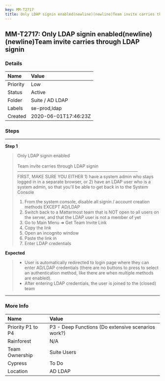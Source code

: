 ```yaml
---
key: MM-T2717
title: Only LDAP signin enabled(newline)(newline)Team invite carries through LDAP signin
---
```


## MM-T2717: Only LDAP signin enabled(newline)(newline)Team invite carries through LDAP signin

### Details

| Name     | Value                |
| :------- | :------------------- |
| Priority | Low                  |
| Status   | Active               |
| Folder   | Suite / AD LDAP      |
| Labels   | se-prod,ldap         |
| Created  | 2020-06-01T17:46:23Z |

### Steps

<hr/>

**Step 1**

> <article>Only LDAP signin enabled<br><br>Team invite carries through LDAP signin<br>————————————————————————————<br>FIRST, MAKE SURE YOU EITHER 1) have a system admin who stays logged in in a separate browser, or 2) have an LDAP user who is a system admin, so that you'll be able to get back in to the System Console<ol><li>From the system console, disable all signin / account creation methods EXCEPT AD/LDAP</li><li>Switch back to a Mattermost team that is NOT open to all users on the server, and that the LDAP user is not a member of yet</li><li>Go to Main Menu ➜ Get Team Invite Link</li><li>Copy the link</li><li>Open an incognito window</li><li>Paste the link in</li><li>Enter LDAP credentials</li></ol></article>

**Expected**

> <article><ul><li>User is automatically redirected to login page where they can enter AD/LDAP credentials (there are no buttons to press to select an authentication method, like there are when multiple methods are enabled).</li><li>After entering LDAP credentials, the user is joined to the (closed) team</li></ul></article>

<hr/>

### More Info

| Name              | Value                                              |
| :---------------- | :------------------------------------------------- |
| Priority P1 to P4 | P3 - Deep Functions (Do extensive scenarios work?) |
| Rainforest        | N/A                                                |
| Team Ownership    | Suite Users                                        |
| Cypress           | To Do                                              |
| Location          | AD LDAP                                            |
